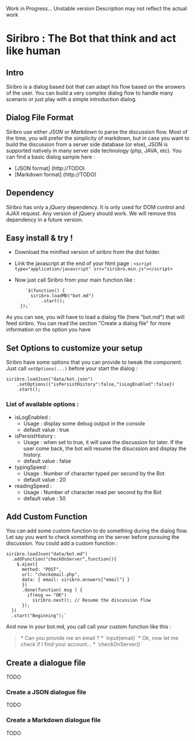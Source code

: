Work in Progress... Unstable version
Description may not reflect the actual work

# Siribro : The Bot that think and act like human

## Intro
Siribro is a dialog based bot that can adapt his flow based on the answers of the user.
You can build a very complex dialog flow to handle many scenario or just play with a simple introduction dialog. 

## Dialog File Format
Siribro use either *JSON* or *Markdown* to parse the discussion flow. Most of the time, you will prefer the simplicity of markdown, but in case you want to build the discussion from a server side database (or else), JSON is supported natively in many server side technology (php, JAVA, etc).
You can find a basic dialog sample here : 
* [JSON format] (http://TODO)
* [Markdown format] (http://TODO)


## Dependency
Siribro has only a *jQuery* dependency. It is only used for DOM control and AJAX request. Any version of jQuery should work.
We will remove this dependency in a future version.


## Easy install & try !

* Download the minified version of siribro from the dist folder.
* Link the javascript at the end of your html page :
	`<script type="application/javascript" src="siribro.min.js"></script>`
* Now just call Siribro from your main function like :
        
		  `$(function() {
            siribro.loadMD("bot.md")
                .start();
        });`

As you can see, you will have to load a dialog file (here "bot.md") that will feed siribro. You can read the section "Create a dialog file" for more information on the option you have



## Set Options to customize your setup
Siribro have some options that you can provide to tweak the component. Just call `setOptions(...)` before your start the dialog :
	
	siribro.loadJson("data/bot.json")
		.setOptions({"isPersistHistory":false,"isLogEnabled":false})
		.start();
  
 ### List of available options :  
 * isLogEnabled : 
 	* Usage : display some debug output in the console 
 	* default value : true
 * isPersistHistory : 
 	* Usage : when set to true, it will save the discussion for later. If the user come back, the bot will resume the disucssion and display the history. 
 	* default value : false
 * typingSpeed : 
 	* Usage : Number of character typed per second by the Bot 
 	* default value : 20
 * readingSpeed : 
 	* Usage : Number of character read per second by the Bot
	* default value : 50


## Add Custom Function
You can add some custom function to do something during the dialog flow. Let say you want to check something on the server before pursuing the discussion.
You could add a custom function :

    siribro.loadJson("data/bot.md")
      .addFunction("checkOnServer",function(){
        $.ajax({
          method: "POST",
          url: "checkemail.php",
          data: { email: siribro.answers["email"] }
          })
          .done(function( msg ) {
            if(msg == "OK")
              siribro.next(); // Resume the discussion flow
          });
      })  
      .start("Beginning");`
      
And now in your bot.md, you call call your custom function like this :
>    \* Can you provide me an email ?
>    \* \`input(email)\`
>    \* Ok, now let me check if I find your account...
>    \* \`checkOnServer()\`

## Create a  dialogue file
TODO
### Create a JSON  dialogue file
TODO
### Create a  Markdown dialogue file
TODO
